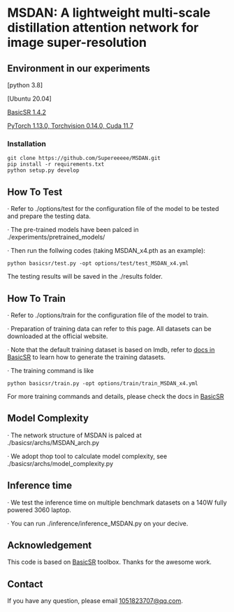 # MSDAN: A lightweight multi-scale distillation attention network for image super-resolution

## Environment in our experiments
[python 3.8]

[Ubuntu 20.04]

[BasicSR 1.4.2](https://github.com/XPixelGroup/BasicSR)

[PyTorch 1.13.0, Torchvision 0.14.0, Cuda 11.7](https://pytorch.org/get-started/previous-versions/)

### Installation
```
git clone https://github.com/Supereeeee/MSDAN.git
pip install -r requirements.txt
python setup.py develop
```

## How To Test
· Refer to ./options/test for the configuration file of the model to be tested and prepare the testing data.  

· The pre-trained models have been palced in ./experiments/pretrained_models/  

· Then run the follwing codes (taking MSDAN_x4.pth as an example):  

```
python basicsr/test.py -opt options/test/test_MSDAN_x4.yml
```
The testing results will be saved in the ./results folder.

## How To Train
· Refer to ./options/train for the configuration file of the model to train.  

· Preparation of training data can refer to this page. All datasets can be downloaded at the official website.  

· Note that the default training dataset is based on lmdb, refer to [docs in BasicSR](https://github.com/XPixelGroup/BasicSR/blob/master/docs/DatasetPreparation.md) to learn how to generate the training datasets.  

· The training command is like  
```
python basicsr/train.py -opt options/train/train_MSDAN_x4.yml
```
For more training commands and details, please check the docs in [BasicSR](https://github.com/XPixelGroup/BasicSR)  

## Model Complexity
· The network structure of MSDAN is palced at ./basicsr/archs/MSDAN_arch.py

· We adopt thop tool to calculate model complexity, see ./basicsr/archs/model_complexity.py

## Inference time
· We test the inference time on multiple benchmark datasets on a 140W fully powered 3060 laptop. 

· You can run ./inference/inference_MSDAN.py on your decive.


## Acknowledgement
This code is based on [BasicSR](https://github.com/XPixelGroup/BasicSR) toolbox. Thanks for the awesome work.

## Contact
If you have any question, please email 1051823707@qq.com.
